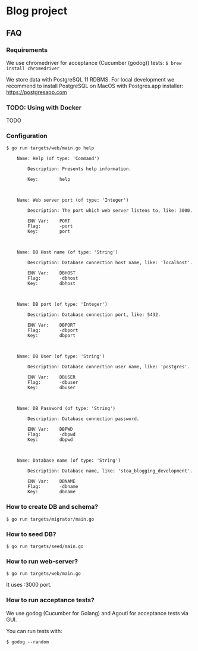 # Blog project

## FAQ

### Requirements
We use chromedriver for acceptance (Cucumber (godog)) tests:
```$ brew install chromedriver```

We store data with PostgreSQL 11 RDBMS. For local development we recommend to install PostgreSQL on MacOS with Postgres.app installer: https://postgresapp.com

### TODO: Using with Docker
TODO

### Configuration
```
$ go run targets/web/main.go help

	Name: Help (of type: 'Command')

		Description: Presents help information.

		Key:        help



	Name: Web server port (of type: 'Integer')

		Description: The port which web server listens to, like: 3000.

		ENV Var:    PORT
		Flag:       -port
		Key:        port



	Name: DB Host name (of type: 'String')

		Description: Database connection host name, like: 'localhost'.

		ENV Var:    DBHOST
		Flag:       -dbhost
		Key:        dbhost



	Name: DB port (of type: 'Integer')

		Description: Database connection port, like: 5432.

		ENV Var:    DBPORT
		Flag:       -dbport
		Key:        dbport



	Name: DB User (of type: 'String')

		Description: Database connection user name, like: 'postgres'.

		ENV Var:    DBUSER
		Flag:       -dbuser
		Key:        dbuser



	Name: DB Password (of type: 'String')

		Description: Database connection password.

		ENV Var:    DBPWD
		Flag:       -dbpwd
		Key:        dbpwd



	Name: Database name (of type: 'String')

		Description: Database name, like: 'stoa_blogging_development'.

		ENV Var:    DBNAME
		Flag:       -dbname
		Key:        dbname
```

### How to create DB and schema?

```$ go run targets/migrator/main.go```

### How to seed DB?

```$ go run targets/seed/main.go```

### How to run web-server?

```$ go run targets/web/main.go```

It uses :3000 port.

### How to run acceptance tests?

We use godog (Cucumber for Golang) and Agouti for acceptance tests via GUI.

You can run tests with:

```$ godog --random```
